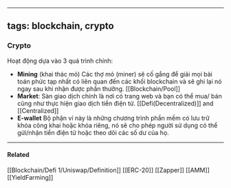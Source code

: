 
---
tags: blockchain, crypto
---

### Crypto
Hoạt động dựa vào 3 quá trình chính: 
* **Mining** (khai thác mỏ) Các thợ mỏ (miner) sẽ cố gắng để giải mọi bài toán phức tạp nhất có liên quan đến các khối blockchain và sẽ ghi lại nó ngay sau khi nhận được phần thưởng. [[Blockchain/Pool]]
* **Market**: Sàn giao dịch chính là nơi có trang web và bạn có thể mua/ bán cũng như thực hiện giao dịch tiền điện tử. [[Defi(Decentralized)]] and [[Centralized]]
* **E-wallet**  Bộ phận ví này là những chương trình phần mềm có lưu trữ khóa công khai hoặc khóa riêng, nó sẽ cho phép người sử dụng có thể gửi/nhận tiền điện tử hoặc theo dõi các số dư của họ.

---

#### Related
[[Blockchain/Defi 1/Uniswap/Definition]]
[[ERC-20]]
[[Zapper]]
[[AMM]]
[[YieldFarming]]
